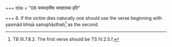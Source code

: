 +++
title = "06 यस्माद्भीषा समज्ञास्था इति"

+++
6. If the victim dies naturally one should use the verse beginning with yasmād bhiṣā samajñāsthaḥ[^1] as the second.  


[^1]: TB III.7.8.2. The first verse should be TS IV.2.5.f.
